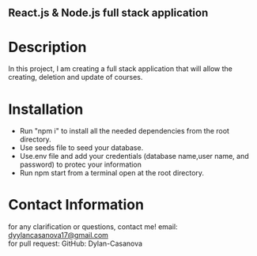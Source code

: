 ## React.js & Node.js full stack application 
# Description 
In this project, I am creating a full stack application that will allow the creating, deletion and update of courses.

# Installation 

- Run "npm i" to install all the needed dependencies from the root directory.
- Use seeds file to seed your database.
- Use.env file and add your credentials (database name,user name, and password) to protec your information
- Run npm start from a terminal open at the root directory.

# Contact Information 
for any clarification or questions, contact me! email: dyylancasanova17@gmail.com <br>
for pull request: GitHub: Dylan-Casanova